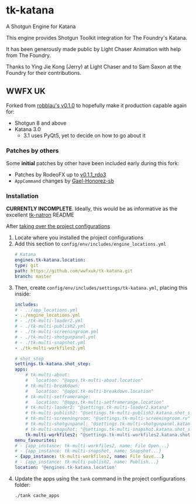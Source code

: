 # tk-katana
A Shotgun Engine for Katana

This engine provides Shotgun Toolkit integration for The Foundry's Katana.

It has been generously made public by Light Chaser Animation with help from The Foundry.

Thanks to Ying Jie Kong (Jerry) at Light Chaser and to Sam Saxon at the Foundry for their contributions.


## WWFX UK

Forked from [robblau's v0.1.0](https://github.com/robblau/tk-katana/tree/b9cca6e4009ff84870d6e691c2b25e818dc99d1a)
to hopefully make it production capable again for:

* Shotgun 8 and above
* Katana 3.0 
    * 3.1 uses PyQt5, yet to decide on how to go about it

### Patches by others

Some **initial** patches by other have been included early during this fork:

* Patches by RodeoFX up to [v0.1.1_rdo3](https://github.com/rodeofx/tk-katana/commit/0ddace4f285ff7f9642c165d3d225754584bbaf9)
* `AppCommand` changes by [Gael-Honorez-sb](https://github.com/Gael-Honorez-sb/tk-katana/commit/e06ab6b6b38960efbbdb18dc73b139aae278b040)

### Installation

**CURRENTLY INCOMPLETE**. Ideally, this would be as informative as the 
excellent [tk-natron](https://github.com/diegogarciahuerta/tk-natron) README

After [taking over the project configurations](https://support.shotgunsoftware.com/hc/en-us/articles/219039938-Pipeline-Tutorial#Taking%20Over%20the%20Project%20Config)

1. Locate where you installed the project configurations
1. Add this section to `config/env/includes/engine_locations.yml`
    ```yml
    # Katana
    engines.tk-katana.location:
    type: git
    path: https://github.com/wwfxuk/tk-katana.git
    branch: master
    ```
1. Then, create `config/env/includes/settings/tk-katana.yml`, placing this 
   inside:
    ```yml
    includes:
    # - ../app_locations.yml
    - ../engine_locations.yml
    # - ./tk-multi-loader2.yml
    # - ./tk-multi-publish2.yml
    # - ./tk-multi-screeningroom.yml
    # - ./tk-multi-shotgunpanel.yml
    # - ./tk-multi-snapshot.yml
    - ./tk-multi-workfiles2.yml    
    
    # shot_step
    settings.tk-katana.shot_step:
    apps:
        # tk-multi-about:
        #   location: "@apps.tk-multi-about.location"
        # tk-multi-breakdown:
        #   location: "@apps.tk-multi-breakdown.location"
        # tk-multi-setframerange:
        #   location: "@apps.tk-multi-setframerange.location"
        # tk-multi-loader2: "@settings.tk-multi-loader2.katana"
        # tk-multi-publish2: "@settings.tk-multi-publish2.katana.shot_step"
        # tk-multi-screeningroom: "@settings.tk-multi-screeningroom.rv"
        # tk-multi-shotgunpanel: "@settings.tk-multi-shotgunpanel.katana"
        # tk-multi-snapshot: "@settings.tk-multi-snapshot.katana.shot_step"
        tk-multi-workfiles2: "@settings.tk-multi-workfiles2.katana.shot_step"
    menu_favourites:
    # - {app_instance: tk-multi-workfiles2, name: File Open...}
    # - {app_instance: tk-multi-snapshot, name: Snapshot...}
    - {app_instance: tk-multi-workfiles2, name: File Save...}
    # - {app_instance: tk-multi-publish2, name: Publish...}
    location: '@engines.tk-katana.location'
    ```
1. Update the apps using the `tank` command in the project configurations 
   folder:
   ```sh
   ./tank cache_apps
   ```

